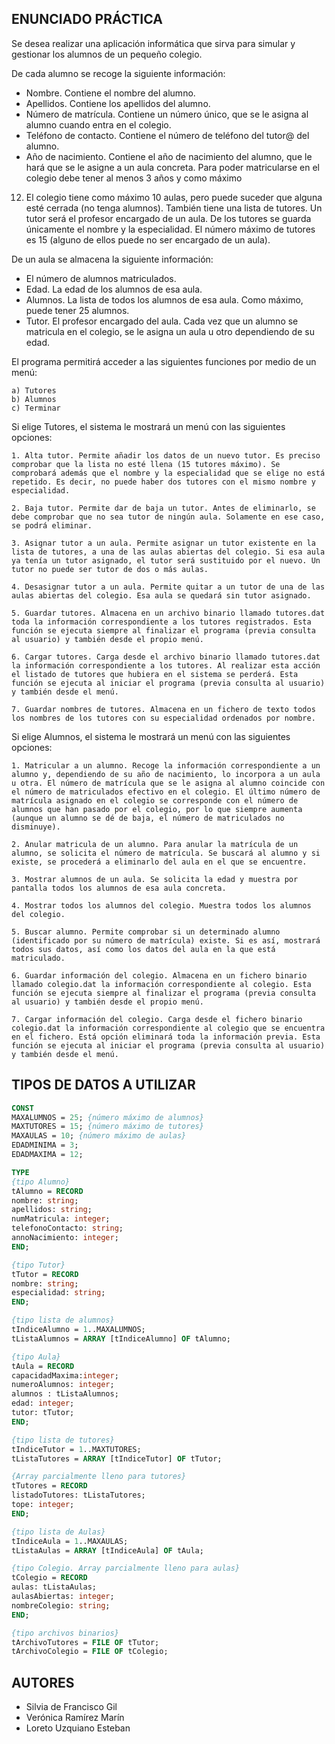
## ENUNCIADO PRÁCTICA

Se desea realizar una aplicación informática que sirva para simular y gestionar los
alumnos de un pequeño colegio. 

De cada alumno se recoge la siguiente información:

- Nombre. Contiene el nombre del alumno.
- Apellidos. Contiene los apellidos del alumno.
- Número de matrícula. Contiene un número único, que se le asigna al alumno cuando entra en el colegio.
- Teléfono de contacto. Contiene el número de teléfono del tutor@ del alumno.
- Año de nacimiento. Contiene el año de nacimiento del alumno, que le hará que se le asigne a un aula concreta.
Para poder matricularse en el colegio debe tener al menos 3 años y como máximo
12. El colegio tiene como máximo 10 aulas, pero puede suceder que alguna esté
cerrada (no tenga alumnos). También tiene una lista de tutores. Un tutor será el
profesor encargado de un aula. De los tutores se guarda únicamente el nombre y la
especialidad. El número máximo de tutores es 15 (alguno de ellos puede no ser
encargado de un aula).

De un aula se almacena la siguiente información:
- El número de alumnos matriculados.
- Edad. La edad de los alumnos de esa aula.
- Alumnos. La lista de todos los alumnos de esa aula. Como máximo, puede tener 25 alumnos.
- Tutor. El profesor encargado del aula.
Cada vez que un alumno se matricula en el colegio, se le asigna un aula u otro
dependiendo de su edad.

El programa permitirá acceder a las siguientes funciones por medio de un menú:

    a) Tutores
    b) Alumnos
    c) Terminar

Si elige Tutores, el sistema le mostrará un menú con las siguientes opciones:

    1. Alta tutor. Permite añadir los datos de un nuevo tutor. Es preciso comprobar que la lista no esté llena (15 tutores máximo). Se comprobará además que el nombre y la especialidad que se elige no está repetido. Es decir, no puede haber dos tutores con el mismo nombre y especialidad.

    2. Baja tutor. Permite dar de baja un tutor. Antes de eliminarlo, se debe comprobar que no sea tutor de ningún aula. Solamente en ese caso, se podrá eliminar.

    3. Asignar tutor a un aula. Permite asignar un tutor existente en la lista de tutores, a una de las aulas abiertas del colegio. Si esa aula ya tenía un tutor asignado, el tutor será sustituido por el nuevo. Un tutor no puede ser tutor de dos o más aulas.

    4. Desasignar tutor a un aula. Permite quitar a un tutor de una de las aulas abiertas del colegio. Esa aula se quedará sin tutor asignado.

    5. Guardar tutores. Almacena en un archivo binario llamado tutores.dat toda la información correspondiente a los tutores registrados. Esta función se ejecuta siempre al finalizar el programa (previa consulta al usuario) y también desde el propio menú.

    6. Cargar tutores. Carga desde el archivo binario llamado tutores.dat la información correspondiente a los tutores. Al realizar esta acción el listado de tutores que hubiera en el sistema se perderá. Esta función se ejecuta al iniciar el programa (previa consulta al usuario) y también desde el menú.

    7. Guardar nombres de tutores. Almacena en un fichero de texto todos los nombres de los tutores con su especialidad ordenados por nombre. 
    
Si elige Alumnos, el sistema le mostrará un menú con las siguientes opciones:

    1. Matricular a un alumno. Recoge la información correspondiente a un alumno y, dependiendo de su año de nacimiento, lo incorpora a un aula u otra. El número de matrícula que se le asigna al alumno coincide con el número de matriculados efectivo en el colegio. El último número de matrícula asignado en el colegio se corresponde con el número de alumnos que han pasado por el colegio, por lo que siempre aumenta (aunque un alumno se dé de baja, el número de matriculados no disminuye).

    2. Anular matricula de un alumno. Para anular la matrícula de un alumno, se solicita el número de matrícula. Se buscará al alumno y si existe, se procederá a eliminarlo del aula en el que se encuentre.

    3. Mostrar alumnos de un aula. Se solicita la edad y muestra por pantalla todos los alumnos de esa aula concreta.

    4. Mostrar todos los alumnos del colegio. Muestra todos los alumnos del colegio.

    5. Buscar alumno. Permite comprobar si un determinado alumno (identificado por su número de matrícula) existe. Si es así, mostrará todos sus datos, así como los datos del aula en la que está matriculado.

    6. Guardar información del colegio. Almacena en un fichero binario llamado colegio.dat la información correspondiente al colegio. Esta función se ejecuta siempre al finalizar el programa (previa consulta al usuario) y también desde el propio menú.

    7. Cargar información del colegio. Carga desde el fichero binario colegio.dat la información correspondiente al colegio que se encuentra en el fichero. Está opción eliminará toda la información previa. Esta función se ejecuta al iniciar el programa (previa consulta al usuario) y también desde el menú.

## TIPOS DE DATOS A UTILIZAR
```pascal
CONST
MAXALUMNOS = 25; {número máximo de alumnos}
MAXTUTORES = 15; {número máximo de tutores}
MAXAULAS = 10; {número máximo de aulas}
EDADMINIMA = 3;
EDADMAXIMA = 12;

TYPE
{tipo Alumno}
tAlumno = RECORD
nombre: string;
apellidos: string;
numMatricula: integer;
telefonoContacto: string;
annoNacimiento: integer;
END;

{tipo Tutor}
tTutor = RECORD
nombre: string;
especialidad: string;
END;

{tipo lista de alumnos}
tIndiceAlumno = 1..MAXALUMNOS;
tListaAlumnos = ARRAY [tIndiceAlumno] OF tAlumno;

{tipo Aula}
tAula = RECORD
capacidadMaxima:integer;
numeroAlumnos: integer;
alumnos : tListaAlumnos;
edad: integer;
tutor: tTutor;
END;

{tipo lista de tutores}
tIndiceTutor = 1..MAXTUTORES;
tListaTutores = ARRAY [tIndiceTutor] OF tTutor;

{Array parcialmente lleno para tutores}
tTutores = RECORD
listadoTutores: tListaTutores;
tope: integer;
END;

{tipo lista de Aulas}
tIndiceAula = 1..MAXAULAS;
tListaAulas = ARRAY [tIndiceAula] OF tAula;

{tipo Colegio. Array parcialmente lleno para aulas}
tColegio = RECORD
aulas: tListaAulas;
aulasAbiertas: integer;
nombreColegio: string;
END;

{tipo archivos binarios}
tArchivoTutores = FILE OF tTutor;
tArchivoColegio = FILE OF tColegio;
```


## AUTORES
- Silvia de Francisco Gil
- Verónica Ramírez Marín
- Loreto Uzquiano Esteban